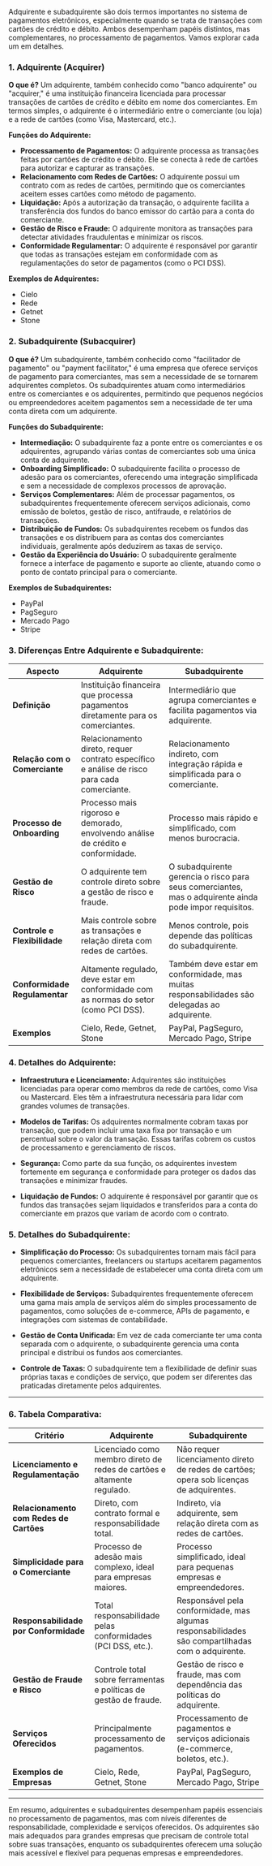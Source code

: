 Adquirente e subadquirente são dois termos importantes no sistema de pagamentos eletrônicos, especialmente quando se trata de transações com cartões de crédito e débito. Ambos desempenham papéis distintos, mas complementares, no processamento de pagamentos. Vamos explorar cada um em detalhes.

### 1. **Adquirente (Acquirer)**

**O que é?**
Um adquirente, também conhecido como "banco adquirente" ou "acquirer," é uma instituição financeira licenciada para processar transações de cartões de crédito e débito em nome dos comerciantes. Em termos simples, o adquirente é o intermediário entre o comerciante (ou loja) e a rede de cartões (como Visa, Mastercard, etc.).

**Funções do Adquirente:**
- **Processamento de Pagamentos:** O adquirente processa as transações feitas por cartões de crédito e débito. Ele se conecta à rede de cartões para autorizar e capturar as transações.
- **Relacionamento com Redes de Cartões:** O adquirente possui um contrato com as redes de cartões, permitindo que os comerciantes aceitem esses cartões como método de pagamento.
- **Liquidação:** Após a autorização da transação, o adquirente facilita a transferência dos fundos do banco emissor do cartão para a conta do comerciante.
- **Gestão de Risco e Fraude:** O adquirente monitora as transações para detectar atividades fraudulentas e minimizar os riscos.
- **Conformidade Regulamentar:** O adquirente é responsável por garantir que todas as transações estejam em conformidade com as regulamentações do setor de pagamentos (como o PCI DSS).

**Exemplos de Adquirentes:**
- Cielo
- Rede
- Getnet
- Stone

### 2. **Subadquirente (Subacquirer)**

**O que é?**
Um subadquirente, também conhecido como "facilitador de pagamento" ou "payment facilitator," é uma empresa que oferece serviços de pagamento para comerciantes, mas sem a necessidade de se tornarem adquirentes completos. Os subadquirentes atuam como intermediários entre os comerciantes e os adquirentes, permitindo que pequenos negócios ou empreendedores aceitem pagamentos sem a necessidade de ter uma conta direta com um adquirente.

**Funções do Subadquirente:**
- **Intermediação:** O subadquirente faz a ponte entre os comerciantes e os adquirentes, agrupando várias contas de comerciantes sob uma única conta de adquirente.
- **Onboarding Simplificado:** O subadquirente facilita o processo de adesão para os comerciantes, oferecendo uma integração simplificada e sem a necessidade de complexos processos de aprovação.
- **Serviços Complementares:** Além de processar pagamentos, os subadquirentes frequentemente oferecem serviços adicionais, como emissão de boletos, gestão de risco, antifraude, e relatórios de transações.
- **Distribuição de Fundos:** Os subadquirentes recebem os fundos das transações e os distribuem para as contas dos comerciantes individuais, geralmente após deduzirem as taxas de serviço.
- **Gestão da Experiência do Usuário:** O subadquirente geralmente fornece a interface de pagamento e suporte ao cliente, atuando como o ponto de contato principal para o comerciante.

**Exemplos de Subadquirentes:**
- PayPal
- PagSeguro
- Mercado Pago
- Stripe

### 3. **Diferenças Entre Adquirente e Subadquirente:**

| **Aspecto**                     | **Adquirente**                                      | **Subadquirente**                                   |
|---------------------------------|----------------------------------------------------|----------------------------------------------------|
| **Definição**                   | Instituição financeira que processa pagamentos diretamente para os comerciantes. | Intermediário que agrupa comerciantes e facilita pagamentos via adquirente. |
| **Relação com o Comerciante**   | Relacionamento direto, requer contrato específico e análise de risco para cada comerciante. | Relacionamento indireto, com integração rápida e simplificada para o comerciante. |
| **Processo de Onboarding**      | Processo mais rigoroso e demorado, envolvendo análise de crédito e conformidade. | Processo mais rápido e simplificado, com menos burocracia. |
| **Gestão de Risco**             | O adquirente tem controle direto sobre a gestão de risco e fraude. | O subadquirente gerencia o risco para seus comerciantes, mas o adquirente ainda pode impor requisitos. |
| **Controle e Flexibilidade**    | Mais controle sobre as transações e relação direta com redes de cartões. | Menos controle, pois depende das políticas do subadquirente. |
| **Conformidade Regulamentar**   | Altamente regulado, deve estar em conformidade com as normas do setor (como PCI DSS). | Também deve estar em conformidade, mas muitas responsabilidades são delegadas ao adquirente. |
| **Exemplos**                    | Cielo, Rede, Getnet, Stone                          | PayPal, PagSeguro, Mercado Pago, Stripe            |

### 4. **Detalhes do Adquirente:**

- **Infraestrutura e Licenciamento:** Adquirentes são instituições licenciadas para operar como membros da rede de cartões, como Visa ou Mastercard. Eles têm a infraestrutura necessária para lidar com grandes volumes de transações.
  
- **Modelos de Tarifas:** Os adquirentes normalmente cobram taxas por transação, que podem incluir uma taxa fixa por transação e um percentual sobre o valor da transação. Essas tarifas cobrem os custos de processamento e gerenciamento de riscos.

- **Segurança:** Como parte da sua função, os adquirentes investem fortemente em segurança e conformidade para proteger os dados das transações e minimizar fraudes.

- **Liquidação de Fundos:** O adquirente é responsável por garantir que os fundos das transações sejam liquidados e transferidos para a conta do comerciante em prazos que variam de acordo com o contrato.

### 5. **Detalhes do Subadquirente:**

- **Simplificação do Processo:** Os subadquirentes tornam mais fácil para pequenos comerciantes, freelancers ou startups aceitarem pagamentos eletrônicos sem a necessidade de estabelecer uma conta direta com um adquirente.

- **Flexibilidade de Serviços:** Subadquirentes frequentemente oferecem uma gama mais ampla de serviços além do simples processamento de pagamentos, como soluções de e-commerce, APIs de pagamento, e integrações com sistemas de contabilidade.

- **Gestão de Conta Unificada:** Em vez de cada comerciante ter uma conta separada com o adquirente, o subadquirente gerencia uma conta principal e distribui os fundos aos comerciantes.

- **Controle de Taxas:** O subadquirente tem a flexibilidade de definir suas próprias taxas e condições de serviço, que podem ser diferentes das praticadas diretamente pelos adquirentes.

---

### 6. **Tabela Comparativa:**

| **Critério**                     | **Adquirente**                                      | **Subadquirente**                                   |
|----------------------------------|----------------------------------------------------|----------------------------------------------------|
| **Licenciamento e Regulamentação** | Licenciado como membro direto de redes de cartões e altamente regulado. | Não requer licenciamento direto de redes de cartões; opera sob licenças de adquirentes. |
| **Relacionamento com Redes de Cartões** | Direto, com contrato formal e responsabilidade total. | Indireto, via adquirente, sem relação direta com as redes de cartões. |
| **Simplicidade para o Comerciante** | Processo de adesão mais complexo, ideal para empresas maiores. | Processo simplificado, ideal para pequenas empresas e empreendedores. |
| **Responsabilidade por Conformidade** | Total responsabilidade pelas conformidades (PCI DSS, etc.). | Responsável pela conformidade, mas algumas responsabilidades são compartilhadas com o adquirente. |
| **Gestão de Fraude e Risco**     | Controle total sobre ferramentas e políticas de gestão de fraude. | Gestão de risco e fraude, mas com dependência das políticas do adquirente. |
| **Serviços Oferecidos**          | Principalmente processamento de pagamentos.         | Processamento de pagamentos e serviços adicionais (e-commerce, boletos, etc.). |
| **Exemplos de Empresas**         | Cielo, Rede, Getnet, Stone                          | PayPal, PagSeguro, Mercado Pago, Stripe            |

---

Em resumo, adquirentes e subadquirentes desempenham papéis essenciais no processamento de pagamentos, mas com níveis diferentes de responsabilidade, complexidade e serviços oferecidos. Os adquirentes são mais adequados para grandes empresas que precisam de controle total sobre suas transações, enquanto os subadquirentes oferecem uma solução mais acessível e flexível para pequenas empresas e empreendedores.